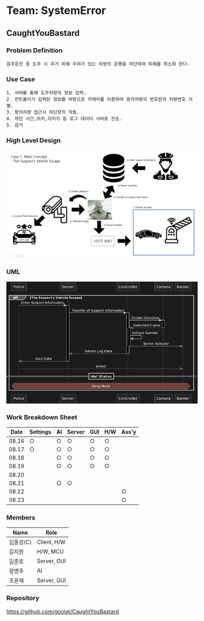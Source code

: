 # Team: SystemError

## CaughtYouBastard

### Problem Definition

```
음주운전 등 도주 시 추가 피해 우려가 있는 차량의 운행을 차단하여 피해를 최소화 한다.
```

### Use Case

```
1. 서버를 통해 도주차량의 정보 입력.
2. 컨트롤러가 입력된 정보를 바탕으로 카메라를 이용하여 용의차량의 번호판과 차량번호 식별.
3. 용의차량 접근시 차단장치 작동.
4. 차단 시간,위치,이미지 등 로그 데이터 서버로 전송.
5. 검거
```

### High Level Design

![./media/CaughtYouBastard.png](./media/CaughtYouBastard.png)

### UML

![./media/UML.png](./media/UML.png)

### Work Breakdown Sheet

| Date  | Settings | AI  | Server | GUI | H/W | Ass'y |
| ----- | -------- | --- | ------ | --- | --- | ----- |
| 08.16 | ○        | ○   | ○      | ○   | ○   |       |
| 08.17 | ○        | ○   | ○      | ○   | ○   |       |
| 08.18 |          | ○   | ○      | ○   | ○   |       |
| 08.19 |          | ○   | ○      | ○   | ○   |       |
| 08.20 |          |     |        |     |     |       |
| 08.21 |          | ○   | ○      |     |     |       |
| 08.22 |          |     |        |     |     | ○     |
| 08.23 |          |     |        |     |     | ○     |

### Members

| Name      | Role        |
| --------- | ----------- |
| 김동성(C) | Client, H/W |
| 김지원    | H/W, MCU    |
| 김준호    | Server, GUI |
| 장영주    | AI          |
| 조윤재    | Server, GUI |

### Repository

https://github.com/goolat/CaughtYouBastard
